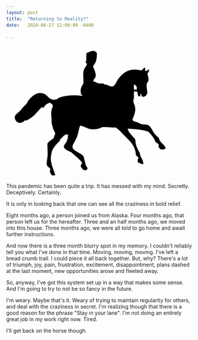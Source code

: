 ```yaml
---
layout: post
title:  "Returning to Reality?"
date:   2020-06-27 12:00:00 -0400

---
```


<img src="/images/horse-rider.jpg">


This pandemic has been quite a trip. It has messed with my mind. Secretly. Deceptively. Certainly.

It is only in looking back that one can see all the craziness in bold relief.

Eight months ago, a person joined us from Alaska. Four months ago, that person left us for the hereafter. Three and an half months ago, we moved into this house. Three months ago, we were all told to go home and await further instructions.

And now there is a three month blurry spot in my memory. I couldn't reliably tell you what I've done in that time. Moving, moving, moving. I've left a bread crumb trail. I could piece it all back together. But, why? There's a lot of triumph, joy, pain, frustration, excitement, disappointment, plans dashed at the last moment, new opportunities arose and fleeted away.

So, anyway, I've got this system set up in a way that makes some sense. And I'm going to try to not be so fancy in the future.

I'm weary. Maybe that's it. Weary of trying to maintain regularity for others, and deal with the craziness in secret. I'm realizing though that there is a good reason for the phrase "Stay in your lane". I'm not doing an entirely great job in my work right now. Tired.

I'll get back on the horse though.
